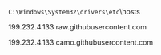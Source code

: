 `C:\Windows\System32\drivers\etc`\hosts

199.232.4.133 raw.githubusercontent.com

199.232.4.133 camo.githubusercontent.com